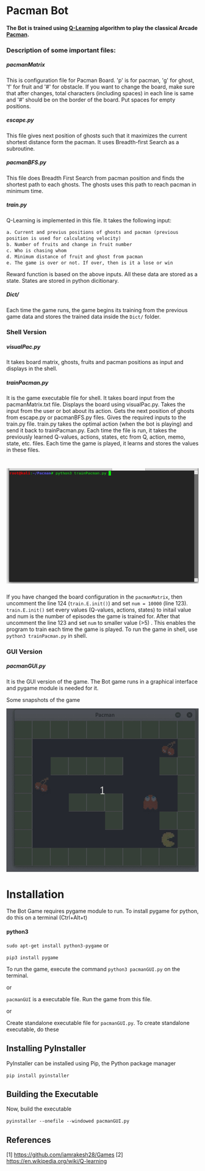 #     Pacman Bot
#### The Bot is trained using [Q-Learning](https://en.wikipedia.org/wiki/Q-learning) algorithm to play the classical Arcade [Pacman](https://github.com/iamrakesh28/pacman-game).

### Description of some important files:
##### pacmanMatrix
  This is configuration file for Pacman Board. 'p' is for pacman, 'g' for ghost, 'f' for fruit and '#' for obstacle. If you want to change the board, make sure that after changes, total characters (including spaces) in each line is same and '#' should be on the border of the board. Put spaces for empty positions. 
##### escape.py
  This file gives next position of ghosts such that it maximizes the current shortest distance form the pacman. It uses Breadth-first Search as a subroutine.
##### pacmanBFS.py
  This file does Breadth First Search from pacman position and finds the shortest path to each ghosts. The ghosts uses this path to reach pacman in minimum time.
##### train.py
  Q-Learning is implemented in this file. It takes the following input:
  
    a. Current and previus positions of ghosts and pacman (previous position is used for calculating velocity)
    b. Number of fruits and change in fruit number
    c. Who is chasing whom
    d. Minimum distance of fruit and ghost from pacman
    e. The game is over or not. If over, then is it a lose or win
    
 Reward function is based on the above inputs. All these data are stored as a state. States are stored in python dicitionary. 
##### Dict/
Each time the game runs, the game begins its training from the previous game data and stores the trained data inside the `Dict/` folder.
### Shell Version
##### visualPac.py
  It takes board matrix, ghosts, fruits and pacman positions as input and displays in the shell.
##### trainPacman.py
  It is the game executable file for shell. It takes board input from the pacmanMatrix.txt file. Displays the board using visualPac.py. Takes the input from the user or bot about its action. Gets the next position of ghosts from escape.py or pacmanBFS.py files. Gives the required inputs to the train.py file. train.py takes the optimal action (when the bot is playing) and send it back to trainPacman.py. Each time the file is run, it takes the previously learned Q-values, actions, states, etc from Q, action, memo, state, etc. files. Each time the game is played, it learns and stores the values in these files.
#	![Pacman training](https://github.com/iamrakesh28/pacman-game/blob/pacman-ai/Images/pacmancui.gif)

 If you have changed the board configuration in the `pacmanMatrix`, then uncomment the line 124 (`train.E.init()`) and set `num = 10000` (line 123). `train.E.init()` set every values (Q-values, actions, states) to initail value and num is the number of episodes the game is trained for. After that uncomment the line 123 and set `num` to smaller value (>5) . This enables the program to train each time the game is played.
 To run the game in shell, use `python3 trainPacman.py` in shell.
 
 ### GUI Version
 ##### pacmanGUI.py
  It is the GUI version of the game. The Bot game runs in a graphical interface and pygame module is needed for it.
  
  Some snapshots of the game
  
  ![Pacman1](https://github.com/iamrakesh28/pacman-game/blob/pacman-ai/Images/pacmangui-ai.gif) 
 

# Installation

The Bot Game requires pygame module to run. To install pygame for python, do this on a terminal (Ctrl+Alt+t)

#### python3
`sudo apt-get install python3-pygame`
or

`pip3 install pygame`

To run the game, execute the command `python3 pacmanGUI.py` on the terminal.

or

`pacmanGUI` is a executable file. Run the game from this file.

or

Create standalone executable file for `pacmanGUI.py`. To create standalone executable, do these

## Installing PyInstaller
PyInstaller can be installed using Pip, the Python package manager

`pip install pyinstaller`

## Building the Executable

Now, build the executable

`pyinstaller --onefile --windowed pacmanGUI.py`

## References
[1] https://github.com/iamrakesh28/Games
[2] https://en.wikipedia.org/wiki/Q-learning
